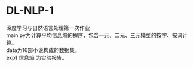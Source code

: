 # DL-NLP-1
深度学习与自然语言处理第一次作业  
main.py为计算平均信息熵的程序，包含一元、二元、三元模型的按字、按词计算。  
data为16部小说构成的数据集。  
exp1 信息熵 为实验报告。  
